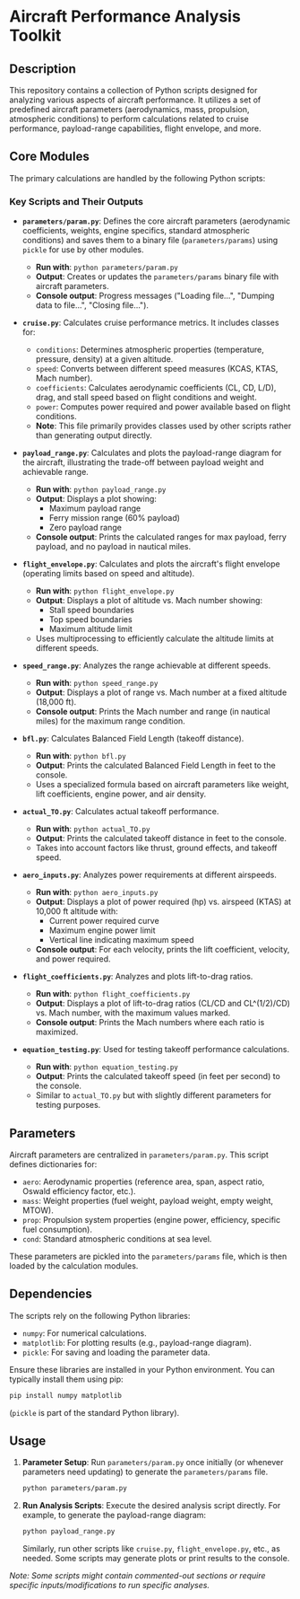 # Aircraft Performance Analysis Toolkit

## Description

This repository contains a collection of Python scripts designed for analyzing various aspects of aircraft performance. It utilizes a set of predefined aircraft parameters (aerodynamics, mass, propulsion, atmospheric conditions) to perform calculations related to cruise performance, payload-range capabilities, flight envelope, and more.

## Core Modules

The primary calculations are handled by the following Python scripts:

### Key Scripts and Their Outputs

*   **`parameters/param.py`**: Defines the core aircraft parameters (aerodynamic coefficients, weights, engine specifics, standard atmospheric conditions) and saves them to a binary file (`parameters/params`) using `pickle` for use by other modules.
    * **Run with**: `python parameters/param.py`
    * **Output**: Creates or updates the `parameters/params` binary file with aircraft parameters.
    * **Console output**: Progress messages ("Loading file...", "Dumping data to file...", "Closing file...").

*   **`cruise.py`**: Calculates cruise performance metrics. It includes classes for:
    *   `conditions`: Determines atmospheric properties (temperature, pressure, density) at a given altitude.
    *   `speed`: Converts between different speed measures (KCAS, KTAS, Mach number).
    *   `coefficients`: Calculates aerodynamic coefficients (CL, CD, L/D), drag, and stall speed based on flight conditions and weight.
    *   `power`: Computes power required and power available based on flight conditions.
    * **Note**: This file primarily provides classes used by other scripts rather than generating output directly.

*   **`payload_range.py`**: Calculates and plots the payload-range diagram for the aircraft, illustrating the trade-off between payload weight and achievable range.
    * **Run with**: `python payload_range.py`
    * **Output**: Displays a plot showing:
      * Maximum payload range
      * Ferry mission range (60% payload)
      * Zero payload range
    * **Console output**: Prints the calculated ranges for max payload, ferry payload, and no payload in nautical miles.

*   **`flight_envelope.py`**: Calculates and plots the aircraft's flight envelope (operating limits based on speed and altitude).
    * **Run with**: `python flight_envelope.py`
    * **Output**: Displays a plot of altitude vs. Mach number showing:
      * Stall speed boundaries
      * Top speed boundaries
      * Maximum altitude limit
    * Uses multiprocessing to efficiently calculate the altitude limits at different speeds.

*   **`speed_range.py`**: Analyzes the range achievable at different speeds.
    * **Run with**: `python speed_range.py`
    * **Output**: Displays a plot of range vs. Mach number at a fixed altitude (18,000 ft).
    * **Console output**: Prints the Mach number and range (in nautical miles) for the maximum range condition.

*   **`bfl.py`**: Calculates Balanced Field Length (takeoff distance).
    * **Run with**: `python bfl.py`
    * **Output**: Prints the calculated Balanced Field Length in feet to the console.
    * Uses a specialized formula based on aircraft parameters like weight, lift coefficients, engine power, and air density.

*   **`actual_TO.py`**: Calculates actual takeoff performance.
    * **Run with**: `python actual_TO.py`
    * **Output**: Prints the calculated takeoff distance in feet to the console.
    * Takes into account factors like thrust, ground effects, and takeoff speed.

*   **`aero_inputs.py`**: Analyzes power requirements at different airspeeds.
    * **Run with**: `python aero_inputs.py`
    * **Output**: Displays a plot of power required (hp) vs. airspeed (KTAS) at 10,000 ft altitude with:
      * Current power required curve
      * Maximum engine power limit
      * Vertical line indicating maximum speed
    * **Console output**: For each velocity, prints the lift coefficient, velocity, and power required.

*   **`flight_coefficients.py`**: Analyzes and plots lift-to-drag ratios.
    * **Run with**: `python flight_coefficients.py`
    * **Output**: Displays a plot of lift-to-drag ratios (CL/CD and CL^(1/2)/CD) vs. Mach number, with the maximum values marked.
    * **Console output**: Prints the Mach numbers where each ratio is maximized.

*   **`equation_testing.py`**: Used for testing takeoff performance calculations.
    * **Run with**: `python equation_testing.py`
    * **Output**: Prints the calculated takeoff speed (in feet per second) to the console.
    * Similar to `actual_TO.py` but with slightly different parameters for testing purposes.

## Parameters

Aircraft parameters are centralized in `parameters/param.py`. This script defines dictionaries for:

*   `aero`: Aerodynamic properties (reference area, span, aspect ratio, Oswald efficiency factor, etc.).
*   `mass`: Weight properties (fuel weight, payload weight, empty weight, MTOW).
*   `prop`: Propulsion system properties (engine power, efficiency, specific fuel consumption).
*   `cond`: Standard atmospheric conditions at sea level.

These parameters are pickled into the `parameters/params` file, which is then loaded by the calculation modules.

## Dependencies

The scripts rely on the following Python libraries:

*   `numpy`: For numerical calculations.
*   `matplotlib`: For plotting results (e.g., payload-range diagram).
*   `pickle`: For saving and loading the parameter data.

Ensure these libraries are installed in your Python environment. You can typically install them using pip:
```bash
pip install numpy matplotlib
```
(`pickle` is part of the standard Python library).

## Usage

1.  **Parameter Setup**: Run `parameters/param.py` once initially (or whenever parameters need updating) to generate the `parameters/params` file.
    ```bash
    python parameters/param.py
    ```
2.  **Run Analysis Scripts**: Execute the desired analysis script directly. For example, to generate the payload-range diagram:
    ```bash
    python payload_range.py
    ```
    Similarly, run other scripts like `cruise.py`, `flight_envelope.py`, etc., as needed. Some scripts may generate plots or print results to the console.

*Note: Some scripts might contain commented-out sections or require specific inputs/modifications to run specific analyses.*
